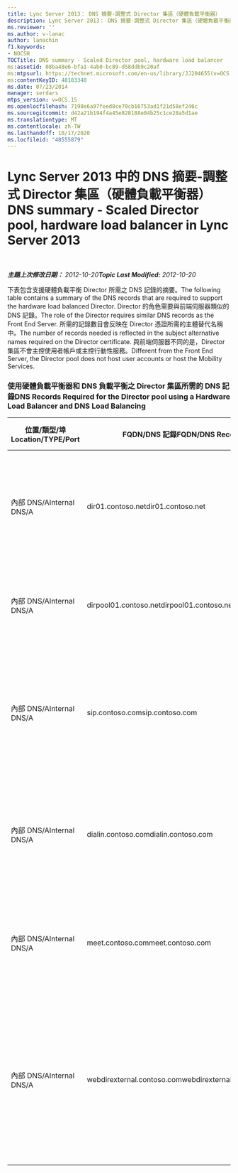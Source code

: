 ```yaml
---
title: Lync Server 2013： DNS 摘要-調整式 Director 集區（硬體負載平衡器）
description: Lync Server 2013： DNS 摘要-調整式 Director 集區（硬體負載平衡器）。
ms.reviewer: ''
ms.author: v-lanac
author: lanachin
f1.keywords:
- NOCSH
TOCTitle: DNS summary - Scaled Director pool, hardware load balancer
ms:assetid: 08ba48e6-bfa1-4ab0-bc89-d58ddb9c20af
ms:mtpsurl: https://technet.microsoft.com/en-us/library/JJ204655(v=OCS.15)
ms:contentKeyID: 48183340
ms.date: 07/23/2014
manager: serdars
mtps_version: v=OCS.15
ms.openlocfilehash: 7198e6a97feed8ce70cb16753ad1f21d58ef246c
ms.sourcegitcommit: d42a21b194f4a45e828188e04b25c1ce28a5d1ae
ms.translationtype: MT
ms.contentlocale: zh-TW
ms.lasthandoff: 10/17/2020
ms.locfileid: "48555879"
---
```

# <a name="dns-summary---scaled-director-pool-hardware-load-balancer-in-lync-server-2013"></a><span data-ttu-id="240a1-103">Lync Server 2013 中的 DNS 摘要-調整式 Director 集區（硬體負載平衡器）</span><span class="sxs-lookup"><span data-stu-id="240a1-103">DNS summary - Scaled Director pool, hardware load balancer in Lync Server 2013</span></span>

<div data-xmlns="http://www.w3.org/1999/xhtml">

<div class="topic" data-xmlns="http://www.w3.org/1999/xhtml" data-msxsl="urn:schemas-microsoft-com:xslt" data-cs="https://msdn.microsoft.com/">

<div data-asp="https://msdn2.microsoft.com/asp">



</div>

<div id="mainSection">

<div id="mainBody">

<span> </span>

<span data-ttu-id="240a1-104">_**主題上次修改日期：** 2012-10-20_</span><span class="sxs-lookup"><span data-stu-id="240a1-104">_**Topic Last Modified:** 2012-10-20_</span></span>

<span data-ttu-id="240a1-105">下表包含支援硬體負載平衡 Director 所需之 DNS 記錄的摘要。</span><span class="sxs-lookup"><span data-stu-id="240a1-105">The following table contains a summary of the DNS records that are required to support the hardware load balanced Director.</span></span> <span data-ttu-id="240a1-106">Director 的角色需要與前端伺服器類似的 DNS 記錄。</span><span class="sxs-lookup"><span data-stu-id="240a1-106">The role of the Director requires similar DNS records as the Front End Server.</span></span> <span data-ttu-id="240a1-107">所需的記錄數目會反映在 Director 憑證所需的主體替代名稱中。</span><span class="sxs-lookup"><span data-stu-id="240a1-107">The number of records needed is reflected in the subject alternative names required on the Director certificate.</span></span> <span data-ttu-id="240a1-108">與前端伺服器不同的是，Director 集區不會主控使用者帳戶或主控行動性服務。</span><span class="sxs-lookup"><span data-stu-id="240a1-108">Different from the Front End Server, the Director pool does not host user accounts or host the Mobility Services.</span></span>

### <a name="dns-records-required-for-the-director-pool-using-a-hardware-load-balancer-and-dns-load-balancing"></a><span data-ttu-id="240a1-109">使用硬體負載平衡器和 DNS 負載平衡之 Director 集區所需的 DNS 記錄</span><span class="sxs-lookup"><span data-stu-id="240a1-109">DNS Records Required for the Director pool using a Hardware Load Balancer and DNS Load Balancing</span></span>

<table>
<colgroup>
<col style="width: 25%" />
<col style="width: 25%" />
<col style="width: 25%" />
<col style="width: 25%" />
</colgroup>
<thead>
<tr class="header">
<th><span data-ttu-id="240a1-110">位置/類型/埠</span><span class="sxs-lookup"><span data-stu-id="240a1-110">Location/TYPE/Port</span></span></th>
<th><span data-ttu-id="240a1-111">FQDN/DNS 記錄</span><span class="sxs-lookup"><span data-stu-id="240a1-111">FQDN/DNS Record</span></span></th>
<th><span data-ttu-id="240a1-112">IP 位址/FQDN</span><span class="sxs-lookup"><span data-stu-id="240a1-112">IP Address/FQDN</span></span></th>
<th><span data-ttu-id="240a1-113">對應至/註解</span><span class="sxs-lookup"><span data-stu-id="240a1-113">Maps to/Comments</span></span></th>
</tr>
</thead>
<tbody>
<tr class="odd">
<td><p><span data-ttu-id="240a1-114">內部 DNS/A</span><span class="sxs-lookup"><span data-stu-id="240a1-114">Internal DNS/A</span></span></p></td>
<td><p><span data-ttu-id="240a1-115">dir01.contoso.net</span><span class="sxs-lookup"><span data-stu-id="240a1-115">dir01.contoso.net</span></span></p></td>
<td><p><span data-ttu-id="240a1-116">Director</span><span class="sxs-lookup"><span data-stu-id="240a1-116">Director</span></span></p></td>
<td><p><span data-ttu-id="240a1-117">用於複寫和伺服器對伺服器通訊的 Director 主機記錄</span><span class="sxs-lookup"><span data-stu-id="240a1-117">Director host record used for replication and server to server communication</span></span></p></td>
</tr>
<tr class="even">
<td><p><span data-ttu-id="240a1-118">內部 DNS/A</span><span class="sxs-lookup"><span data-stu-id="240a1-118">Internal DNS/A</span></span></p></td>
<td><p><span data-ttu-id="240a1-119">dirpool01.contoso.net</span><span class="sxs-lookup"><span data-stu-id="240a1-119">dirpool01.contoso.net</span></span></p></td>
<td><p><span data-ttu-id="240a1-120">Director 集區 HLB VIP</span><span class="sxs-lookup"><span data-stu-id="240a1-120">Director pool HLB VIP</span></span></p></td>
<td><p><span data-ttu-id="240a1-121">DNS 負載平衡 Director 集區的主機記錄</span><span class="sxs-lookup"><span data-stu-id="240a1-121">Host record for the DNS load balanced Director pool</span></span></p></td>
</tr>
<tr class="odd">
<td><p><span data-ttu-id="240a1-122">內部 DNS/A</span><span class="sxs-lookup"><span data-stu-id="240a1-122">Internal DNS/A</span></span></p></td>
<td><p><span data-ttu-id="240a1-123">sip.contoso.com</span><span class="sxs-lookup"><span data-stu-id="240a1-123">sip.contoso.com</span></span></p></td>
<td><p><span data-ttu-id="240a1-124">Director 集區 HLB VIP</span><span class="sxs-lookup"><span data-stu-id="240a1-124">Director pool HLB VIP</span></span></p></td>
<td><p><span data-ttu-id="240a1-125">來自 Edge Server 內部介面的輸入會話初始通訊協定 (SIP) </span><span class="sxs-lookup"><span data-stu-id="240a1-125">Inbound session initiation protocol (SIP) from the internal interface of the Edge Server</span></span></p></td>
</tr>
<tr class="even">
<td><p><span data-ttu-id="240a1-126">內部 DNS/A</span><span class="sxs-lookup"><span data-stu-id="240a1-126">Internal DNS/A</span></span></p></td>
<td><p><span data-ttu-id="240a1-127">dialin.contoso.com</span><span class="sxs-lookup"><span data-stu-id="240a1-127">dialin.contoso.com</span></span></p></td>
<td><p><span data-ttu-id="240a1-128">Director 集區 HLB VIP</span><span class="sxs-lookup"><span data-stu-id="240a1-128">Director pool HLB VIP</span></span></p></td>
<td><p><span data-ttu-id="240a1-129">來自反向 Proxy 的硬體負載平衡發行撥入式 Web 服務</span><span class="sxs-lookup"><span data-stu-id="240a1-129">Hardware load balanced published dialin web services from reverse proxy</span></span></p></td>
</tr>
<tr class="odd">
<td><p><span data-ttu-id="240a1-130">內部 DNS/A</span><span class="sxs-lookup"><span data-stu-id="240a1-130">Internal DNS/A</span></span></p></td>
<td><p><span data-ttu-id="240a1-131">meet.contoso.com</span><span class="sxs-lookup"><span data-stu-id="240a1-131">meet.contoso.com</span></span></p></td>
<td><p><span data-ttu-id="240a1-132">Director 集區 HLB VIP</span><span class="sxs-lookup"><span data-stu-id="240a1-132">Director pool HLB VIP</span></span></p></td>
<td><p><span data-ttu-id="240a1-133">來自反向 Proxy 的硬體負載平衡發行會議 Web 服務</span><span class="sxs-lookup"><span data-stu-id="240a1-133">Hardware load balanced published meet web services from reverse proxy</span></span></p></td>
</tr>
<tr class="even">
<td><p><span data-ttu-id="240a1-134">內部 DNS/A</span><span class="sxs-lookup"><span data-stu-id="240a1-134">Internal DNS/A</span></span></p></td>
<td><p><span data-ttu-id="240a1-135">webdirexternal.contoso.com</span><span class="sxs-lookup"><span data-stu-id="240a1-135">webdirexternal.contoso.com</span></span></p></td>
<td><p><span data-ttu-id="240a1-136">Director 集區 HLB VIP</span><span class="sxs-lookup"><span data-stu-id="240a1-136">Director pool HLB VIP</span></span></p></td>
<td><p><span data-ttu-id="240a1-137">針對 Director 集區的反向 proxy Web 票證外部 Web 服務發行及定義的硬體負載平衡</span><span class="sxs-lookup"><span data-stu-id="240a1-137">Hardware load balanced published and defined by the reverse proxy Web Ticket external web services for the Director pool</span></span></p></td>
</tr>
</tbody>
</table>


</div>

<span> </span>

</div>

</div>

</div>

